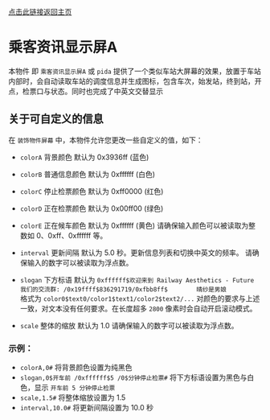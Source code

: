[点击此链接返回主页](https://aphrodite281.github.io/RailwayAesthetics-Future/)

# 乘客资讯显示屏A

本物件 即 `乘客资讯显示屏A` 或 `pida` 提供了一个类似车站大屏幕的效果，放置于车站内部时，会自动读取车站的调度信息并生成图标，包含车次，始发站，终到站，开点，检票口与状态。同时也完成了中英文交替显示

## 关于可自定义的信息

在 `装饰物件屏幕` 中，本物件允许您更改一些自定义的值，如下：

- `colorA` 背景颜色 默认为 0x3936ff (蓝色)
- `colorB` 普通信息颜色 默认为 0xffffff (白色)
- `colorC` 停止检票颜色 默认为 0xff0000 (红色)
- `colorD` 正在检票颜色 默认为 0x00ff00 (绿色)
- `colorE` 正在候车颜色 默认为 0xffffff (黄色)
请确保输入颜色可以被读取为整数如 0、0xff、0xffffff 等。

- `interval` 更新间隔 默认为 5.0 秒。更新信息列表和切换中英文的频率。
请确保输入的数字可以被读取为浮点数。

- `slogan` 下方标语 默认为 `0xffffff$欢迎来到 Railway Aesthetics - Future     我们的交流群: /0x19ffff$836291719/0xfbb8ff$        晴纱是男娘          `
格式为 `color0$text0/color1$text1/color2$text2/...` 对颜色的要求与上述一致，对文本没有任何要求。在长度超多 `2800` 像素时会自动开启滚动模式。

- `scale` 整体的缩放 默认为 1.0
请确保输入的数字可以被读取为浮点数。

### 示例：
- `colorA,0#` 将背景颜色设置为纯黑色
- `slogan,0$开车前 /0xffffff$5 /0$分钟停止检票#` 将下方标语设置为黑色与白色，显示 `开车前 5 分钟停止检票`
- `scale,1.5#` 将整体缩放设置为 1.5
- `interval,10.0#` 将更新间隔设置为 10.0 秒
